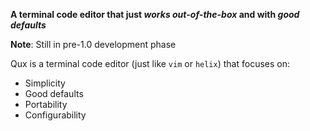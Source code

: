 **A terminal code editor that just _works out-of-the-box_ and with _good defaults_**

**Note**: Still in pre-1.0 development phase

Qux is a terminal code editor (just like `vim` or `helix`) that focuses on:
- Simplicity
- Good defaults
- Portability
- Configurability
